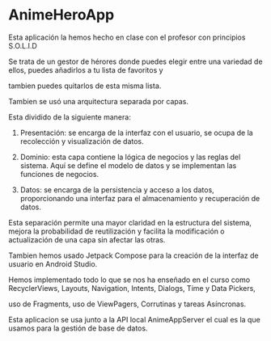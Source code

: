 # AnimeHeroApp

Esta aplicación la hemos hecho en clase con el profesor con principios S.O.L.I.D

Se trata de un gestor de hérores donde puedes elegir entre una variedad de ellos, puedes añadirlos a tu lista de favoritos y

tambien puedes quitarlos de esta misma lista.

Tambien se usó una arquitectura separada por capas.

Esta dividido de la siguiente manera:

1) Presentación: se encarga de la interfaz con el usuario, se ocupa de la recolección y visualización de datos.

2) Dominio: esta capa contiene la lógica de negocios y las reglas del sistema. Aquí se define el modelo de datos y se implementan las funciones de negocios.

3) Datos: se encarga de la persistencia y acceso a los datos, proporcionando una interfaz para el almacenamiento y recuperación de datos.

Esta separación permite una mayor claridad en la estructura del sistema, mejora la probabilidad de reutilización y facilita la modificación o actualización de una capa sin afectar las otras.

Tambien hemos usado Jetpack Compose para la creación de la interfaz de usuario en Android Studio.

Hemos implementado todo lo que se nos ha enseñado en el curso como RecyclerViews, Layouts, Navigation, Intents, Dialogs, Time y Data Pickers,

uso de Fragments, uso de ViewPagers, Corrutinas y tareas Asíncronas.

Esta aplicacion se usa junto a la API local AnimeAppServer el cual es la que usamos para la gestión de base de datos.

